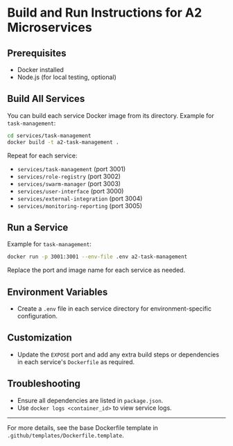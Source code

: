 # Build and Run Instructions for A2 Microservices

## Prerequisites
- Docker installed
- Node.js (for local testing, optional)

## Build All Services

You can build each service Docker image from its directory. Example for `task-management`:

```bash
cd services/task-management
docker build -t a2-task-management .
```

Repeat for each service:
- `services/task-management` (port 3001)
- `services/role-registry` (port 3002)
- `services/swarm-manager` (port 3003)
- `services/user-interface` (port 3000)
- `services/external-integration` (port 3004)
- `services/monitoring-reporting` (port 3005)

## Run a Service

Example for `task-management`:

```bash
docker run -p 3001:3001 --env-file .env a2-task-management
```

Replace the port and image name for each service as needed.

## Environment Variables
- Create a `.env` file in each service directory for environment-specific configuration.

## Customization
- Update the `EXPOSE` port and add any extra build steps or dependencies in each service's `Dockerfile` as required.

## Troubleshooting
- Ensure all dependencies are listed in `package.json`.
- Use `docker logs <container_id>` to view service logs.

---

For more details, see the base Dockerfile template in `.github/templates/Dockerfile.template`.
